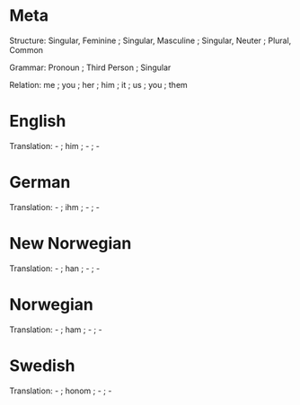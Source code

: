 Meta
====

Structure: Singular, Feminine ; Singular, Masculine ; Singular, Neuter ; Plural, Common

Grammar:   Pronoun ; Third Person ; Singular

Relation:  me ; you ; her ; him ; it ; us ; you ; them



English
=======

Translation: - ; him ; - ; -



German
======

Translation: - ; ihm ; - ; -



New Norwegian
=============

Translation: - ; han ; - ; -



Norwegian
=========

Translation: - ; ham ; - ; -


Swedish
=======

Translation: - ; honom ; - ; -
